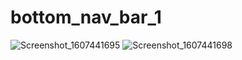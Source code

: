 # bottom_nav_bar_1

![Screenshot_1607441695](https://user-images.githubusercontent.com/50890978/101504347-28ecb580-3984-11eb-9ea1-57107369fdba.png)        ![Screenshot_1607441698](https://user-images.githubusercontent.com/50890978/101504349-2a1de280-3984-11eb-833d-c489f985c011.png)
